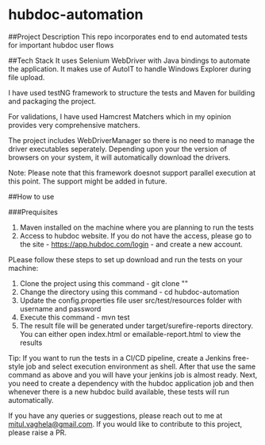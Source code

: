 # hubdoc-automation

##Project Description
This repo incorporates end to end automated tests for important hubdoc user flows

##Tech Stack
It uses Selenium WebDriver with Java bindings to automate the application. It makes use of AutoIT to handle Windows Explorer during file upload.

I have used testNG framework to structure the tests and Maven for building and packaging the project.

For validations, I have used Hamcrest Matchers which in my opinion provides very comprehensive matchers.

The project includes WebDriverManager so there is no need to manage the driver executables seperately. Depending upon your the version of browsers on your system, it will automatically download the drivers.

Note: Please note that this framework doesnot support parallel execution at this point. The support might be added in future.

##How to use

###Prequisites
1. Maven installed on the machine where you are planning to run the tests
2. Access to hubdoc website. If you do not have the access, please go to the site - https://app.hubdoc.com/login - and create a new account.

PLease follow these steps to set up download and run the tests on your machine:

1. Clone the project using this command - git clone ""
2. Change the directory using this command - cd hubdoc-automation
3. Update the config.properties file user src/test/resources folder with username and password
4. Execute this command - mvn test
5. The result file will be generated under target/surefire-reports directory. You can either open index.html or emailable-report.html to view the results

Tip: If you want to run the tests in a CI/CD pipeline, create a Jenkins free-style job and select execution environment as shell. After that use the same command as above and you will have your jenkins job is almost ready. Next, you need to create a dependency with the hubdoc application job and then whenever there is a new hubdoc build available, these tests will run automatically.

If you have any queries or suggestions, please reach out to me at mitul.vaghela@gmail.com. If you would like to contribute to this project, please raise a PR.


